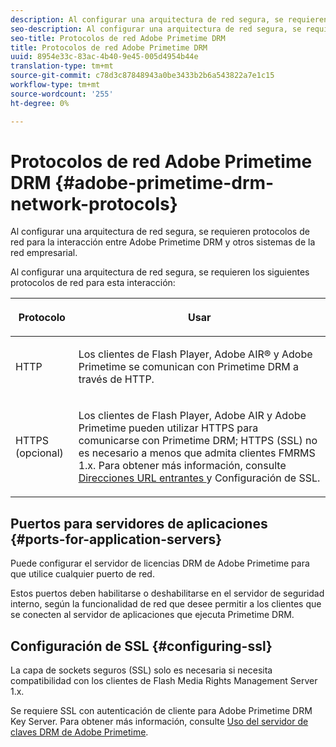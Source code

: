 ```yaml
---
description: Al configurar una arquitectura de red segura, se requieren protocolos de red para la interacción entre Adobe Primetime DRM y otros sistemas de la red empresarial.
seo-description: Al configurar una arquitectura de red segura, se requieren protocolos de red para la interacción entre Adobe Primetime DRM y otros sistemas de la red empresarial.
seo-title: Protocolos de red Adobe Primetime DRM
title: Protocolos de red Adobe Primetime DRM
uuid: 8954e33c-83ac-4b40-9e45-005d4954b44e
translation-type: tm+mt
source-git-commit: c78d3c87848943a0be3433b2b6a543822a7e1c15
workflow-type: tm+mt
source-wordcount: '255'
ht-degree: 0%

---
```



# Protocolos de red Adobe Primetime DRM {#adobe-primetime-drm-network-protocols}

Al configurar una arquitectura de red segura, se requieren protocolos de red para la interacción entre Adobe Primetime DRM y otros sistemas de la red empresarial.

Al configurar una arquitectura de red segura, se requieren los siguientes protocolos de red para esta interacción:

<table frame="all" colsep="1" rowsep="1" class="+ topic/table adobe-d/table " id="table_itc_33z_n4"> 
 <thead class="- topic/thead "> 
  <tr rowsep="1" class="- topic/row "> 
   <th colname="1" class="- topic/entry entry"> <p class="- topic/p ">Protocolo </p> </th> 
   <th colname="2" class="- topic/entry entry"> <p class="- topic/p ">Usar </p> </th> 
  </tr> 
 </thead>
 <tbody class="- topic/tbody "> 
  <tr rowsep="1" class="- topic/row "> 
   <td colname="1" class="- topic/entry "> <p class="- topic/p ">HTTP </p> </td> 
   <td colname="2" class="- topic/entry "> <p class="- topic/p ">Los clientes de Flash Player, Adobe AIR® y Adobe Primetime se comunican con Primetime DRM a través de HTTP. </p> </td> 
  </tr> 
  <tr rowsep="0" class="- topic/row "> 
   <td colname="1" class="- topic/entry "> <p class="- topic/p ">HTTPS (opcional) </p> </td> 
   <td colname="2" class="- topic/entry "> <p class="- topic/p ">Los clientes de Flash Player, Adobe AIR y Adobe Primetime pueden utilizar HTTPS para comunicarse con Primetime DRM; HTTPS (SSL) no es necesario a menos que admita clientes FMRMS 1.x. Para obtener más información, consulte <a href="../../secure-deployment-guidelines/overview/network-topology-firewall-rules.md" format="dita" scope="local"> Direcciones URL entrantes </a> y Configuración de SSL. </p> </td> 
  </tr> 
 </tbody> 
</table>

## Puertos para servidores de aplicaciones {#ports-for-application-servers}

Puede configurar el servidor de licencias DRM de Adobe Primetime para que utilice cualquier puerto de red.

Estos puertos deben habilitarse o deshabilitarse en el servidor de seguridad interno, según la funcionalidad de red que desee permitir a los clientes que se conecten al servidor de aplicaciones que ejecuta Primetime DRM.

## Configuración de SSL {#configuring-ssl}

La capa de sockets seguros (SSL) solo es necesaria si necesita compatibilidad con los clientes de Flash Media Rights Management Server 1.x.

Se requiere SSL con autenticación de cliente para Adobe Primetime DRM Key Server. Para obtener más información, consulte [Uso del servidor de claves DRM de Adobe Primetime](../../using-the-drm-key-server/requirements.md).